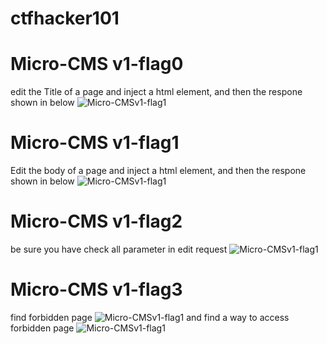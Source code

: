 # ctfhacker101
# Micro-CMS v1-flag0
edit the Title of a page and inject a html element, and then the respone shown in below 
![Micro-CMSv1-flag1](https://github.com/vuongnv96/ctfhacker101/blob/master/Micro-CMS%20v1-flag0.png)
# Micro-CMS v1-flag1
Edit the body of a page and inject a html element, and then the respone shown in below 
![Micro-CMSv1-flag1](https://github.com/vuongnv96/ctfhacker101/blob/master/Micro-CMS%20v1-flag1.png)
# Micro-CMS v1-flag2
be sure you have check all parameter in edit request
![Micro-CMSv1-flag1](https://github.com/vuongnv96/ctfhacker101/blob/master/Micro-CMS%20v1-flag2.png)
# Micro-CMS v1-flag3
find forbidden page
![Micro-CMSv1-flag1](https://github.com/vuongnv96/ctfhacker101/blob/master/Micro-CMS%20v1-flag3-0.png)
and find a way to access forbidden page
![Micro-CMSv1-flag1](https://github.com/vuongnv96/ctfhacker101/blob/master/Micro-CMS%20v1-flag3-1.png)
